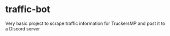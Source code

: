 # traffic-bot

Very basic project to scrape traffic information for TruckersMP and post it to a Discord server
